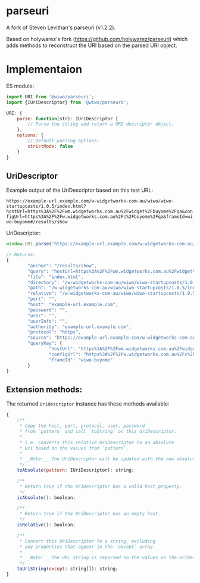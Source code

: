 parseuri
========

A fork of Steven Levithan's parseuri (v1.2.2).

Based on holywarez's fork (https://github.com/holywarez/parseuri) which adds methods to reconstruct the URI based on the parsed URI object.


# Implementaion

ES module:

```javascript
import URI from '@wiwo/parseuri';
import {IUriDescriptor} from '@wiwo/parseuri';

URI: {
    parse: function(str): IUriDescriptor {
        // Parse the string and return a URI descriptor object.
    },
    options: {
        // Default parsing options:
        strictMode: false
    }
}
```


## UriDescriptor

Example output of the UriDescriptor based on this test URL:

`https://example-url.example.com/w-widgetworks-com-au/wiwo/wiwo-startupcosts/1.0.5/index.html?hostUrl=https%3A%2F%2Fwm.widgetworks.com.au%2Fwidget%2Fbuyome%2Fqa&configUrl=https%3A%2F%2Fw.widgetworks.com.au%2Fc%2Fbuyome%2Fqa&frameId=wiwo-buyome#/results/show`

UriDescriptor:

```javascript
window.URI.parse('https://example-url.example.com/w-widgetworks-com-au/wiwo/wiwo-startupcosts/1.0.5/index.html?hostUrl=https%3A%2F%2Fwm.widgetworks.com.au%2Fwidget%2Fbuyome%2Fqa&configUrl=https%3A%2F%2Fw.widgetworks.com.au%2Fc%2Fbuyome%2Fqa&frameId=wiwo-buyome#/results/show');

// Returns:
{
		"anchor": "/results/show",
		"query": "hostUrl=https%3A%2F%2Fwm.widgetworks.com.au%2Fwidget%2Fbuyome%2Fqa&configUrl=https%3A%2F%2Fw.widgetworks.com.au%2Fc%2Fbuyome%2Fqa&frameId=wiwo-buyome",
		"file": "index.html",
		"directory": "/w-widgetworks-com-au/wiwo/wiwo-startupcosts/1.0.5/",
		"path": "/w-widgetworks-com-au/wiwo/wiwo-startupcosts/1.0.5/index.html",
		"relative": "/w-widgetworks-com-au/wiwo/wiwo-startupcosts/1.0.5/index.html?hostUrl=https%3A%2F%2Fwm.widgetworks.com.au%2Fwidget%2Fbuyome%2Fqa&configUrl=https%3A%2F%2Fw.widgetworks.com.au%2Fc%2Fbuyome%2Fqa&frameId=wiwo-buyome#/results/show",
		"port": "",
		"host": "example-url.example.com",
		"password": "",
		"user": "",
		"userInfo": "",
		"authority": "example-url.example.com",
		"protocol": "https",
		"source": "https://example-url.example.com/w-widgetworks-com-au/wiwo/wiwo-startupcosts/1.0.5/index.html?hostUrl=https%3A%2F%2Fwm.widgetworks.com.au%2Fwidget%2Fbuyome%2Fqa&configUrl=https%3A%2F%2Fw.widgetworks.com.au%2Fc%2Fbuyome%2Fqa&frameId=wiwo-buyome#/results/show",
		"queryKey": {
				"hostUrl": "https%3A%2F%2Fwm.widgetworks.com.au%2Fwidget%2Fbuyome%2Fqa",
				"configUrl": "https%3A%2F%2Fw.widgetworks.com.au%2Fc%2Fbuyome%2Fqa",
				"frameId": "wiwo-buyome"
		}
}
```


## Extension methods:

The returned `Uridescriptor` instance has these methods available:

```javascript
{
	/**
	 * Copy the host, port, protocol, user, password
	 * from `pattern` and call `toString` on this UriDescriptor.
	 * 
	 * i.e. converts this relative UriDescriptor to an absolute
	 * Uri based on the values from `pattern`.
	 * 
	 * __Note:__ The UriDescriptor will be updated with the new absolute values.
	 */
	toAbsolute(pattern: IUriDescriptor): string;

	/**
	 * Return true if the UriDescriptor has a valid host property.
	 */
	isAbsolute(): boolean;

	/**
	 * Return true if the UriDescriptor has an empty host.
	 */
	isRelative(): boolean;

	/**
	 * Convert this UriDescriptor to a string, excluding
	 * any properties that appear in the `except` array.
	 * 
	 * __Note:__ The URL string is reparsed so the values on the UriDescriptor might change.
	 */
	toUriString(except: string[]): string;
}

```
